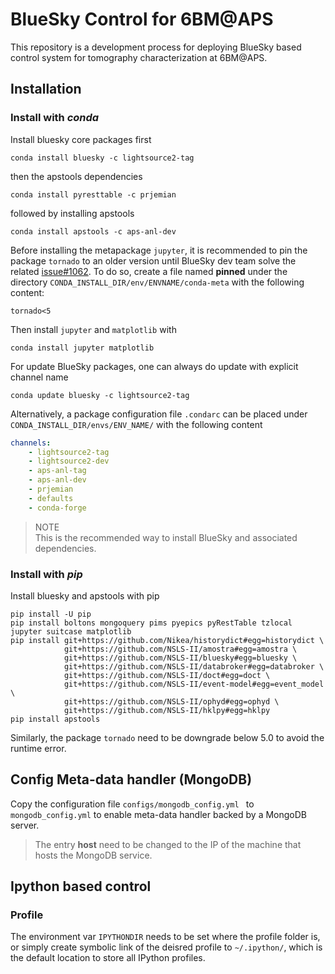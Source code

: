 # BlueSky Control for 6BM@APS

This repository is a development process for deploying BlueSky based control system for tomography characterization at 6BM@APS.

## Installation

### Install with _conda_

Install bluesky core packages first  
```
conda install bluesky -c lightsource2-tag
```

then the apstools dependencies  
```
conda install pyresttable -c prjemian
```

followed by installing apstools  
```
conda install apstools -c aps-anl-dev
```

Before installing the metapackage `jupyter`, it is recommended to pin the package `tornado` to an older version until BlueSky dev team solve the related [issue#1062](https://github.com/NSLS-II/bluesky/issues/1062).
To do so, create a file named __pinned__ under the directory `CONDA_INSTALL_DIR/env/ENVNAME/conda-meta` with the following content:  
```
tornado<5
```

Then install `jupyter` and `matplotlib` with  
```
conda install jupyter matplotlib
```

For update BlueSky packages, one can always do update with explicit channel name  
```
conda update bluesky -c lightsource2-tag
```

Alternatively, a package configuration file `.condarc` can be placed under `CONDA_INSTALL_DIR/envs/ENV_NAME/` with the following content  
```YAML  
channels:
    - lightsource2-tag  
    - lightsource2-dev  
    - aps-anl-tag  
    - aps-anl-dev  
    - prjemian  
    - defaults  
    - conda-forge
```

> NOTE   
> This is the recommended way to install BlueSky and associated dependencies.

### Install with _pip_

Install bluesky and apstools with pip
```
pip install -U pip
pip install boltons mongoquery pims pyepics pyRestTable tzlocal jupyter suitcase matplotlib
pip install git+https://github.com/Nikea/historydict#egg=historydict \
            git+https://github.com/NSLS-II/amostra#egg=amostra \
            git+https://github.com/NSLS-II/bluesky#egg=bluesky \
            git+https://github.com/NSLS-II/databroker#egg=databroker \
            git+https://github.com/NSLS-II/doct#egg=doct \
            git+https://github.com/NSLS-II/event-model#egg=event_model \
            git+https://github.com/NSLS-II/ophyd#egg=ophyd \
            git+https://github.com/NSLS-II/hklpy#egg=hklpy
pip install apstools
```

Similarly, the package `tornado` need to be downgrade below 5.0 to avoid the runtime error.

## Config Meta-data handler (MongoDB)

Copy the configuration file `configs/mongodb_config.yml ` to `mongodb_config.yml` to enable meta-data handler backed by a MongoDB server.

> The entry __host__ need to be changed to the IP of the machine that hosts the MongoDB service.

## Ipython based control

### Profile

The environment var `IPYTHONDIR` needs to be set where the profile folder is, or simply create symbolic link of the deisred profile to `~/.ipython/`, which is the default location to store all IPython profiles.


